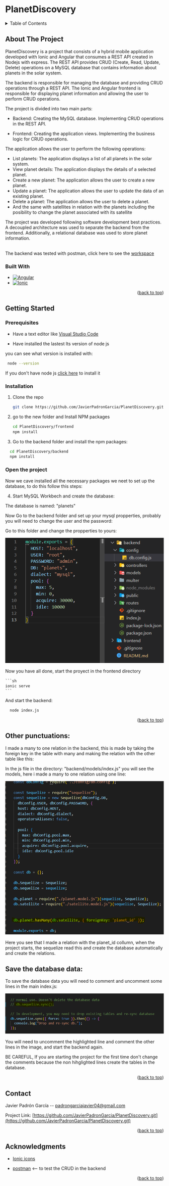 # PlanetDiscovery

<a name="readme-top"></a>

<!-- TABLE OF CONTENTS -->
<details>
  <summary>Table of Contents</summary>
  <ol>
    <li>
      <a href="#about-the-project">About The Project</a>
      <ul>
        <li><a href="#built-with">Built With</a></li>
      </ul>
    </li>
    <li>
      <a href="#getting-started">Getting Started</a>
      <ul>
        <li><a href="#prerequisites">Prerequisites</a></li>
        <li><a href="#installation">Installation</a></li>
      </ul>
    </li>
    <li><a href="#contact">Contact</a></li>
    <li><a href="#acknowledgments">Acknowledgments</a></li>
  </ol>
</details>

<!-- ABOUT THE PROJECT -->
## About The Project

PlanetDiscovery is a project that consists of a hybrid mobile application developed with Ionic and Angular that consumes a REST API created in Nodejs with express. The REST API provides CRUD (Create, Read, Update, Delete) operations on a MySQL database that contains information about planets in the solar system.

The backend is responsible for managing the database and providing CRUD operations through a REST API. The Ionic and Angular frontend is responsible for displaying planet information and allowing the user to perform CRUD operations.

The project is divided into two main parts:

- Backend: Creating the MySQL database. Implementing CRUD operations in the REST API.

- Frontend: Creating the application views. Implementing the business logic for CRUD operations.


The application allows the user to perform the following operations:

- List planets: The application displays a list of all planets in the solar system.
- View planet details: The application displays the details of a selected planet.
- Create a new planet: The application allows the user to create a new planet.
- Update a planet: The application allows the user to update the data of an existing planet.
- Delete a planet: The application allows the user to delete a planet.
- And the same with satellites in relation with the planets including the posibility to change the planet associated with its satellite

The project was developed following software development best practices. A decoupled architecture was used to separate the backend from the frontend. Additionally, a relational database was used to store planet information.
</br></br>

The backend was tested with postman, click here to see the [workspace]

### Built With

* [![Angular][Angular]][Angular-url]
* [![Ionic][Ionic]][Ionic-url]

<p align="right">(<a href="#readme-top">back to top</a>)</p>

<!-- GETTING STARTED -->
## Getting Started


### Prerequisites

- Have a text editor like [Visual Studio Code]

- Have installed the lastest lts version of node js

you can see what version is installed with:

 ```sh
  node --version
  ```

If you don't have node js <a href='https://nodejs.org/en'>click here</a> to install it

### Installation

1. Clone the repo
   ```sh
   git clone https://github.com/JavierPadronGarcia/PlanetDiscovery.git
   ```
2. go to the new folder and Install NPM packages
   ```sh
   cd PlanetDiscovery/frontend
   npm install
   ```

3. Go to the backend folder and install the npm packages:

 ```sh
   cd PlanetDiscovery/backend
   npm install
   ```

<a name="start-the-project"></a>

### Open the project

 Now we cave installed all the necessary packages we neet to set up the database, to do this follow this steps:

4. Start MySQL Workbech and create the database:

The database is named: "planets"

Now Go to the backend folder and set up your mysql propperties, probably you will need to change the user and the password:

Go to this folder and change the propperties to yours:

<img src="./frontend/src/assets/readmeImages/databasePropperties.png">

Now you have all done, start the proyect in the frontend directory

    ```sh
    ionic serve
    ```

And start the backend:

  ```sh
    node index.js
  ```

<p align="right">(<a href="#readme-top">back to top</a>)</p>

<!-- Other punctuations -->
## Other punctuations:

I made a many to one relation in the backend, this is made by taking the foreign key in the table with many and making the relation with the other table like this:

In the js file in the directory: "backend/models/index.js" you will see the models, here i made a many to one relation using one line:

<img src="./frontend/src/assets/readmeImages/manyToOne.png">


Here you see that I made a relation with the planet_id collumn, when the project starts, the sequelize read this and create the database automatically
and create the relations.

## Save the database data:

To save the database data you will need to comment and uncomment some lines in the main index.js:

<img src="./frontend/src/assets/readmeImages/saveDataProgress.png">

You will need to uncomment the highlighted line and comment the other lines in the image, and start the backend again.

BE CAREFUL, If you are starting the project for the first time don't change the comments because the non hihglighted lines create the tables in the database.

<p align="right">(<a href="#readme-top">back to top</a>)</p>

<!-- CONTACT -->
## Contact

Javier Padrón García -- padrongarciajavier04@gmail.com

Project Link: [https://github.com/JavierPadronGarcia/PlanetDiscovery.git](https://github.com/JavierPadronGarcia/PlanetDiscovery.git)

<p align="right">(<a href="#readme-top">back to top</a>)</p>

<!-- ACKNOWLEDGMENTS -->
## Acknowledgments

* [Ionic icons]

* [postman] <-- to test the CRUD in the backend

<p align="right">(<a href="#readme-top">back to top</a>)</p>

<!-- URL for images and links -->
[Angular]: https://img.shields.io/badge/angular-%23DD0031.svg?style=for-the-badge&logo=angular&logoColor=white
[Angular-url]: https://angular.io

[Ionic]:https://img.shields.io/badge/Ionic-%233880FF.svg?style=for-the-badge&logo=Ionic&logoColor=white
[Ionic-url]: https://ionicframework.com

[Ionic icons]: https://ionic.io/ionicons
[postman]: https://www.postman.com
[workspace]: https://solar-crater-323676.postman.co/workspace/planets~44001add-1ba8-4d50-b395-2846c91cdb91/collection/29809597-a1e4a24d-0c8e-4280-acb9-5419613880a3?action=share&creator=29809597

[Visual Studio Code]: https://code.visualstudio.com